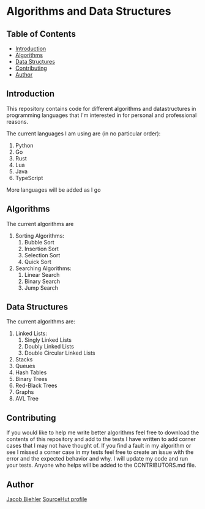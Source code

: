 # Algorithms and Data Structures

## Table of Contents

<!-- vim-markdown-toc GitLab -->

* [Introduction](#introduction)
* [Algorithms](#algorithms)
* [Data Structures](#data-structures)
* [Contributing](#contributing)
* [Author](#author)

<!-- vim-markdown-toc -->

## Introduction

This repository contains code for different algorithms and datastructures in programming languages that I'm interested in for personal and professional reasons.

The current languages I am using are (in no particular order):

1. Python
2. Go
3. Rust
4. Lua
5. Java
6. TypeScript

More languages will be added as I go

## Algorithms

The current algorithms are

1. Sorting Algorithms:
	1. Bubble Sort
	2. Insertion Sort
	3. Selection Sort
	4. Quick Sort
2. Searching Algorithms:
	1. Linear Search
	2. Binary Search
	3. Jump Search

## Data Structures

The current algorithms are:

1. Linked Lists:
	1. Singly Linked Lists
	2. Doubly Linked Lists
	3. Double Circular Linked Lists
2. Stacks
3. Queues
4. Hash Tables
5. Binary Trees
6. Red-Black Trees
7. Graphs
8. AVL Tree

## Contributing

If you would like to help me write better algorithms feel free to download the contents of this repository and add to the tests I have written to add corner cases that I may not have thought of. If you find a fault in my algorithm or see I missed a corner case in my tests feel free to create an issue with the error and the expected behavior and why. I will update my code and run your tests. Anyone who helps will be added to the CONTRIBUTORS.md file.

## Author

[Jacob Biehler](https://www.linkedin.com/in/jacob-biehler-475573139/)
[SourceHut profile](https://git.sr.ht/~biehlerj/)
